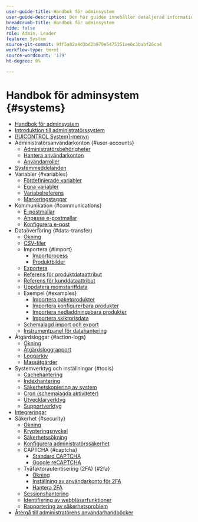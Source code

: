 ```yaml
---
user-guide-title: Handbok för adminsystem
user-guide-description: Den här guiden innehåller detaljerad information om administratörssäkerhet, underhållsåtgärder och systemomfattande resurser som stöder organisationsfunktioner i din Adobe Commerce-butik.
breadcrumb-title: Handbok för adminsystem
hide: false
role: Admin, Leader
feature: System
source-git-commit: 9ff5a82a4d3bd2b979e5475351ae6c3babf26ca4
workflow-type: tm+mt
source-wordcount: '179'
ht-degree: 0%

---
```



# Handbok för adminsystem {#systems}

- [Handbok för adminsystem](guide-overview.md)
- [Introduktion till administratörssystem](introduction.md)
- [[!UICONTROL System]-menyn](system-menu.md)
- Administratörsanvändarkonton {#user-accounts}
   - [Administratörsbehörigheter](permissions.md)
   - [Hantera användarkonton](permissions-users-all.md)
   - [Användarroller](permissions-user-roles.md)
- [Systemmeddelanden](notifications.md)
- Variabler {#variables}
   - [Fördefinierade variabler](variables-predefined.md)
   - [Egna variabler](variables-custom.md)
   - [Variabelreferens](variables-reference.md)
   - [Markeringstaggar](markup-tags.md)
- Kommunikation {#communications}
   - [E-postmallar](email-templates.md)
   - [Anpassa e-postmallar](email-template-custom.md)
   - [Konfigurera e-post](email-communications.md)
- Dataöverföring {#data-transfer}
   - [Ökning](data-transfer.md)
   - [CSV-filer](data-csv.md)
   - Importera {#import}
      - [Importprocess](data-import.md)
      - [Produktbilder](data-import-product-images.md)
   - [Exportera](data-export.md)
   - [Referens för produktdataattribut](data-attributes-product.md)
   - [Referens för kunddataattribut](data-attributes-customer.md)
   - [Uppdatera momstariffdata](data-transfer-tax-rates.md)
   - Exempel {#examples}
      - [Importera paketprodukter](data-transfer-bundle-products.md)
      - [Importera konfigurerbara produkter](data-transfer-configurable-products.md)
      - [Importera nedladdningsbara produkter](data-transfer-downloadable-products.md)
      - [Importera skiktprisdata](data-import-price-tier.md)
   - [Schemalagd import och export](data-scheduled-import-export.md)
   - [Instrumentpanel för datahantering](data-dashboard.md)
- Åtgärdsloggar {#action-logs}
   - [Ökning](action-log.md)
   - [Åtgärdsloggrapport](action-log-report.md)
   - [Loggarkiv](action-log-archive.md)
   - [Massåtgärder](action-log-bulk-actions.md)
- Systemverktyg och inställningar {#tools}
   - [Cachehantering](cache-management.md)
   - [Indexhantering](index-management.md)
   - [Säkerhetskopiering av system](backups.md)
   - [Cron (schemalagda aktiviteter)](cron.md)
   - [Utvecklarverktyg](developer-tools.md)
   - [Supportverktyg](support.md)
- [Integreringar](integrations.md)
- Säkerhet {#security}
   - [Ökning](security.md)
   - [Krypteringsnyckel](encryption-key.md)
   - [Säkerhetssökning](security-scan.md)
   - [Konfigurera administratörssäkerhet](security-admin.md)
   - CAPTCHA {#captcha}
      - [Standard CAPTCHA](security-captcha.md)
      - [Google reCAPTCHA](security-google-recaptcha.md)
   - Tvåfaktorautentisering (2FA) {#2fa}
      - [Ökning](security-two-factor-authentication.md)
      - [Inställning av användarkonto för 2FA](security-two-factor-authentication-use.md)
      - [Hantera 2FA](security-two-factor-authentication-manage.md)
   - [Sessionshantering](security-session-management.md)
   - [Identifiering av webbläsarfunktioner](security-browser-capabilities-detection.md)
   - [Rapportering av säkerhetsproblem](security-issue-reporting.md)
- [Återgå till administratörens användarhandböcker](https://experienceleague.adobe.com/sv/docs/commerce-admin/user-guides/home)


